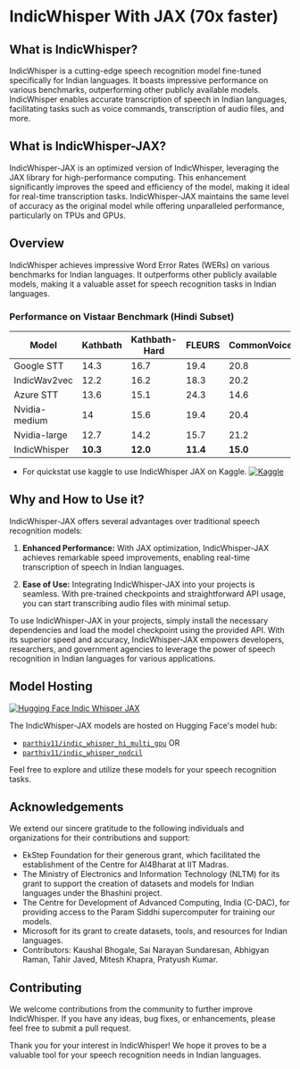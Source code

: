 # IndicWhisper With JAX (70x faster)

## What is IndicWhisper?

IndicWhisper is a cutting-edge speech recognition model fine-tuned specifically for Indian languages. It boasts impressive performance on various benchmarks, outperforming other publicly available models. IndicWhisper enables accurate transcription of speech in Indian languages, facilitating tasks such as voice commands, transcription of audio files, and more.


## What is IndicWhisper-JAX?

IndicWhisper-JAX is an optimized version of IndicWhisper, leveraging the JAX  library for high-performance computing. This enhancement significantly improves the speed and efficiency of the model, making it ideal for real-time transcription tasks. IndicWhisper-JAX maintains the same level of accuracy as the original model while offering unparalleled performance, particularly on TPUs and GPUs.


## Overview

IndicWhisper achieves impressive Word Error Rates (WERs) on various benchmarks for Indian languages. It outperforms other publicly available models, making it a valuable asset for speech recognition tasks in Indian languages.

### Performance on Vistaar Benchmark (Hindi Subset)

| Model         | Kathbath | Kathbath-Hard | FLEURS   | CommonVoice | IndicTTS | MUCS         | Gramvaani | Average   |
|---------------|----------|---------------|----------|-------------|----------|--------------|-----------|-----------|
| Google STT    | 14.3     | 16.7          | 19.4     | 20.8        | 18.3     | 17.8         | 59.9      | 23.9      |
| IndicWav2vec  | 12.2     | 16.2          | 18.3     | 20.2        | 15       | 22.9         | 42.1      | 21        |
| Azure STT     | 13.6     | 15.1          | 24.3     | 14.6        | 15.2     | 15.1         | 42.3      | 20        |
| Nvidia-medium | 14       | 15.6          | 19.4     | 20.4        | 12.3     | 12.4         | 41.3      | 19.4      |
| Nvidia-large  | 12.7     | 14.2          | 15.7     | 21.2        | 12.2     | **11.8**     | 42.6      | 18.6      |
| IndicWhisper  | **10.3** | **12.0**      | **11.4** | **15.0**    | **7.6**  | 12           | **26.8**  | **13.6**  |

- For quickstat use kaggle to use IndicWhisper JAX on Kaggle.
[![Kaggle](https://kaggle.com/static/images/open-in-kaggle.svg)](https://www.kaggle.com/code/parthiv11/indic-whisper-jax-tpu-kaggle)
  
## Why and How to Use it?

IndicWhisper-JAX offers several advantages over traditional speech recognition models:

1. **Enhanced Performance:** With JAX optimization, IndicWhisper-JAX achieves remarkable speed improvements, enabling real-time transcription of speech in Indian languages.
   
2. **Ease of Use:** Integrating IndicWhisper-JAX into your projects is seamless. With pre-trained checkpoints and straightforward API usage, you can start transcribing audio files with minimal setup.

To use IndicWhisper-JAX in your projects, simply install the necessary dependencies and load the model checkpoint using the provided API. With its superior speed and accuracy, IndicWhisper-JAX empowers developers, researchers, and government agencies to leverage the power of speech recognition in Indian languages for various applications.

## Model Hosting
[![Hugging Face Indic Whisper JAX ](https://img.shields.io/badge/%F0%9F%A4%97%20Hugging%20Face-blue)](https://huggingface.co/parthiv11/indic_whisper_hi_multi_gpu)

The IndicWhisper-JAX models are hosted on Hugging Face's model hub:

- [`parthiv11/indic_whisper_hi_multi_gpu`](https://huggingface.co/parthiv11/indic_whisper_hi_multi_gpu) OR
- [`parthiv11/indic_whisper_nodcil`](https://huggingface.co/parthiv11/indic_whisper_nodcil)

Feel free to explore and utilize these models for your speech recognition tasks.

## Acknowledgements

We extend our sincere gratitude to the following individuals and organizations for their contributions and support:

- EkStep Foundation for their generous grant, which facilitated the establishment of the Centre for AI4Bharat at IIT Madras.
- The Ministry of Electronics and Information Technology (NLTM) for its grant to support the creation of datasets and models for Indian languages under the Bhashini project.
- The Centre for Development of Advanced Computing, India (C-DAC), for providing access to the Param Siddhi supercomputer for training our models.
- Microsoft for its grant to create datasets, tools, and resources for Indian languages.
- Contributors: Kaushal Bhogale, Sai Narayan Sundaresan, Abhigyan Raman, Tahir Javed, Mitesh Khapra, Pratyush Kumar.

## Contributing

We welcome contributions from the community to further improve IndicWhisper. If you have any ideas, bug fixes, or enhancements, please feel free to submit a pull request.

Thank you for your interest in IndicWhisper! We hope it proves to be a valuable tool for your speech recognition needs in Indian languages.
